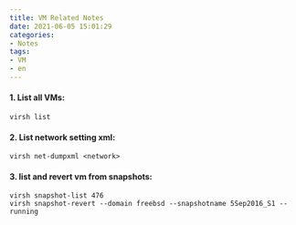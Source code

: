 ```yaml
---
title: VM Related Notes
date: 2021-06-05 15:01:29
categories: 
- Notes
tags:
- VM
- en
---
```


#### 1. List all VMs:

```shell
virsh list
```

<!--more-->

#### 2. List network setting xml:

```shell
virsh net-dumpxml <network>
```
#### 3. list and revert vm from snapshots:
```shell
virsh snapshot-list 476
virsh snapshot-revert --domain freebsd --snapshotname 5Sep2016_S1 --running
```

